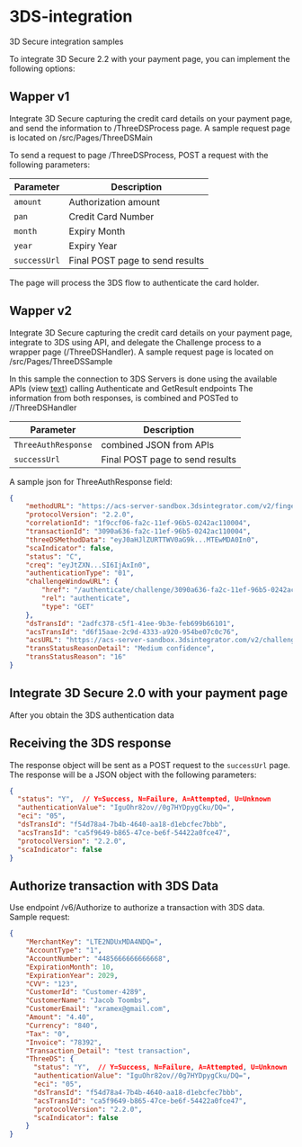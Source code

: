 # 3DS-integration

3D Secure integration samples

To integrate 3D Secure 2.2 with your payment page, you can implement the following options:

## Wapper v1

Integrate 3D Secure capturing the credit card details on your payment page, and send the information to /ThreeDSProcess page. 
A sample request page is located on /src/Pages/ThreeDSMain

To send a request to page /ThreeDSProcess, POST a request with the following parameters:

| Parameter | Description |
| --- | --- |
| `amount` | Authorization amount |
| `pan` | Credit Card Number |
| `month` | Expiry Month |
| `year` | Expiry Year |
| `successUrl` | Final POST page to send results |


The page will process the 3DS flow to authenticate the card holder.

## Wapper v2

 Integrate 3D Secure capturing the credit card details on your payment page, integrate to 3DS using API, and delegate the Challenge process to a wrapper page (/ThreeDSHandler).
 A sample request page is located on /src/Pages/ThreeDSSample

In this sample the connection to 3DS Servers is done using the available APIs (view [text](https://docs.3dsintegrator.com/docs/3ds-api)) calling Authenticate and GetResult endpoints
The information from both responses, is combined and POSTed to //ThreeDSHandler

| Parameter | Description |
| --- | --- |
| `ThreeAuthResponse` | combined JSON from APIs |
| `successUrl` | Final POST page to send results |



A sample json for ThreeAuthResponse field:

``` json
{
    "methodURL": "https://acs-server-sandbox.3dsintegrator.com/v2/fingerprint",
    "protocolVersion": "2.2.0",
    "correlationId": "1f9ccf06-fa2c-11ef-96b5-0242ac110004",
    "transactionId": "3090a636-fa2c-11ef-96b5-0242ac110004",
    "threeDSMethodData": "eyJ0aHJlZURTTWV0aG9k...MTEwMDA0In0",
    "scaIndicator": false,
    "status": "C",
    "creq": "eyJtZXN...SI6IjAxIn0",
    "authenticationType": "01",
    "challengeWindowURL": {
        "href": "/authenticate/challenge/3090a636-fa2c-11ef-96b5-0242ac110004",
        "rel": "authenticate",
        "type": "GET"
    },
    "dsTransId": "2adfc378-c5f1-41ee-9b3e-feb699b66101",
    "acsTransId": "d6f15aae-2c9d-4333-a920-954be07c0c76",
    "acsURL": "https://acs-server-sandbox.3dsintegrator.com/v2/challenge/ui",
    "transStatusReasonDetail": "Medium confidence",
    "transStatusReason": "16"
}
```

## Integrate 3D Secure 2.0 with your payment page

After you obtain the 3DS authentication data 

## Receiving the 3DS response

The response object will be sent as a POST request to the `successUrl` page.
The response will be a JSON object with the following parameters:

``` json
{
  "status": "Y",  // Y=Success, N=Failure, A=Attempted, U=Unknown
  "authenticationValue": "IguOhr82ov//0g7HYDpygCku/DQ=",
  "eci": "05",
  "dsTransId": "f54d78a4-7b4b-4640-aa18-d1ebcfec7bbb",
  "acsTransId": "ca5f9649-b865-47ce-be6f-54422a0fce47",
  "protocolVersion": "2.2.0",
  "scaIndicator": false
}
```

## Authorize transaction with 3DS Data

Use endpoint /v6/Authorize to authorize a transaction with 3DS data.
Sample request:

``` json
{
    "MerchantKey": "LTE2NDUxMDA4NDQ=",
    "AccountType": "1",
    "AccountNumber": "4485666666666668",
    "ExpirationMonth": 10,
    "ExpirationYear": 2029,
    "CVV": "123",
    "CustomerId": "Customer-4289",
    "CustomerName": "Jacob Toombs",
    "CustomerEmail": "xramex@gmail.com",
    "Amount": "4.40",
    "Currency": "840",
    "Tax": "0",
    "Invoice": "78392",
    "Transaction_Detail": "test transaction",
    "ThreeDS": {
      "status": "Y",  // Y=Success, N=Failure, A=Attempted, U=Unknown
      "authenticationValue": "IguOhr82ov//0g7HYDpygCku/DQ=",
      "eci": "05",
      "dsTransId": "f54d78a4-7b4b-4640-aa18-d1ebcfec7bbb",
      "acsTransId": "ca5f9649-b865-47ce-be6f-54422a0fce47",
      "protocolVersion": "2.2.0",
      "scaIndicator": false
    }
}
```
